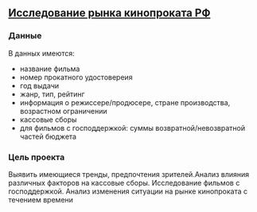 ## [Исследование рынка кинопроката РФ](https://github.com/Elenavasko/Project-/blob/main/Проект%20кинопрокат/Исследование%20рынка%20российского%20кинопроката%20(1).pdf)
### Данные
В данных имеются: 
  - название фильма
  - номер прокатного удостовереия
  - год выдачи
  - жанр, тип, рейтинг
  - информация о режиссере/продюсере, стране производства, возрастном ограничении
  - касcовые сборы
  - для фильмов с господдержкой: суммы возвратной/невозвратной частей бюджета
### Цель проекта
Выявить имеющиеся тренды, предпочтения зрителей.Анализ влияния различных факторов на кассовые сборы. 
Исследование фильмов с господдержкой.
Анализ изменения ситуации на рынке кинопроката с течением времени
